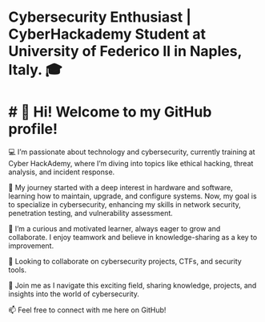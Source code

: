 # Cybersecurity Enthusiast | CyberHackademy Student at University of Federico II in Naples, Italy. 🎓
# # 👋 Hi! Welcome to my GitHub profile! 

💻 I’m passionate about technology and cybersecurity, currently training at Cyber HackAdemy, where I’m diving into topics like ethical hacking, threat analysis, and incident response.

🔐 My journey started with a deep interest in hardware and software, learning how to maintain, upgrade, and configure systems. Now, my goal is to specialize in cybersecurity, enhancing my skills in network security, penetration testing, and vulnerability assessment.

🌱 I’m a curious and motivated learner, always eager to grow and collaborate. I enjoy teamwork and believe in knowledge-sharing as a key to improvement.

🤝 Looking to collaborate on cybersecurity projects, CTFs, and security tools.

🚀 Join me as I navigate this exciting field, sharing knowledge, projects, and insights into the world of cybersecurity. 

📫 Feel free to connect with me here on GitHub!

<!---
LorenzoCammarano/LorenzoCammarano is a ✨ special ✨ repository because its `README.md` (this file) appears on your GitHub profile.
You can click the Preview link to take a look at your changes.
--->
